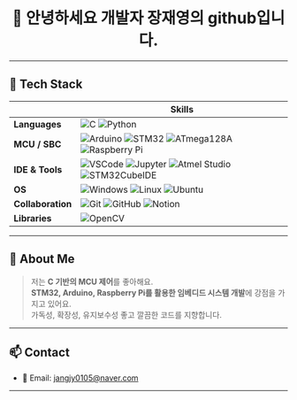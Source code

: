 <h1 align="center">👋 안녕하세요 개발자 장재영의 github입니다. </h1>


---

## 🚀 Tech Stack

| | Skills |
|--|--|
| **Languages** | ![C](https://img.shields.io/badge/C-00599C?style=flat&logo=c&logoColor=white) ![Python](https://img.shields.io/badge/Python-3776AB?style=flat&logo=python&logoColor=white) |
| **MCU / SBC** | ![Arduino](https://img.shields.io/badge/Arduino-00979D?style=flat&logo=arduino&logoColor=white) ![STM32](https://img.shields.io/badge/STM32-03234B?style=flat&logo=stmicroelectronics&logoColor=white) ![ATmega128A](https://img.shields.io/badge/ATmega128A-FF6F00?style=flat) ![Raspberry Pi](https://img.shields.io/badge/Raspberry_Pi-C51A4A?style=flat&logo=raspberry-pi&logoColor=white) |
| **IDE & Tools** | ![VSCode](https://img.shields.io/badge/VS_Code-007ACC?style=flat&logo=visual-studio-code&logoColor=white) ![Jupyter](https://img.shields.io/badge/Jupyter_Notebook-F37626?style=flat&logo=jupyter&logoColor=white) ![Atmel Studio](https://img.shields.io/badge/Atmel_Studio-0A0A0A?style=flat) ![STM32CubeIDE](https://img.shields.io/badge/STM32CubeIDE-1E63AF?style=flat) |
| **OS** | ![Windows](https://img.shields.io/badge/Windows10-0078D6?style=flat&logo=windows&logoColor=white) ![Linux](https://img.shields.io/badge/Linux-FCC624?style=flat&logo=linux&logoColor=black) ![Ubuntu](https://img.shields.io/badge/Ubuntu-E95420?style=flat&logo=ubuntu&logoColor=white) |
| **Collaboration** | ![Git](https://img.shields.io/badge/Git-F05032?style=flat&logo=git&logoColor=white) ![GitHub](https://img.shields.io/badge/GitHub-181717?style=flat&logo=github&logoColor=white) ![Notion](https://img.shields.io/badge/Notion-000000?style=flat&logo=notion&logoColor=white) |
| **Libraries** | ![OpenCV](https://img.shields.io/badge/OpenCV-5C3EE8?style=flat&logo=opencv&logoColor=white) |

---

## 💬 About Me

> 저는 **C 기반의 MCU 제어**를 좋아해요.  
> **STM32, Arduino, Raspberry Pi를 활용한 임베디드 시스템 개발**에 강점을 가지고 있어요.  
> 가독성, 확장성, 유지보수성 좋고 깔끔한 코드를 지향합니다.  

---

## 📫 Contact

- 📧 Email: jangjy0105@naver.com  

---
